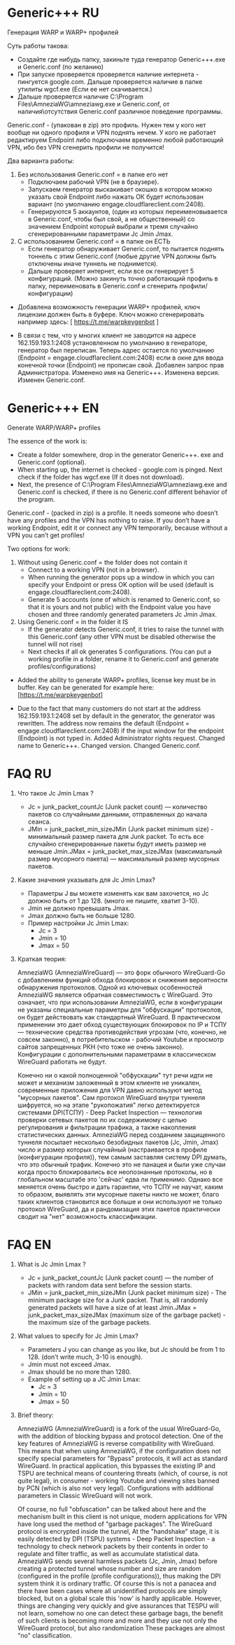 # Generic+++ RU
Генерация WARP и WARP+ профилей

Суть работы такова: 
* Создайте где нибудь папку, закиньте туда генератор Generic+++.exe и Generic.conf (по желанию)
* При запуске проверяется проверяется наличие интернета - пингуется google.com. Дальше проверяется наличие в папке утилиты wgcf.exe (Если ее нет скачивается.)
* Дальше проверяется наличие C:\Program Files\AmneziaWG\amneziawg.exe и Generic.conf, от наличия\отсутствия Generic.conf различное поведение программы.
  
Generic.conf - (упакован в zip) это профиль. Нужен тем у кого нет вообще ни одного профиля и VPN поднять нечем. 
У кого не работает редактируем Endpoint либо подключаем временно любой работающий VPN, ибо без VPN сгенерить профили не получится!

Два варианта работы:
1. Без использования Generic.conf = в папке его нет
   * Подключаем рабочий VPN (не в браузере).
   * Запускаем генератор выскакивает окошко в котором можно указать свой Endpoint либо нажать ОК будет использован вариант (по умолчанию engage.cloudflareclient.com:2408).
   * Генерируются 5 аккаунтов, (один из которых переименовывается в Generic.conf, чтобы был свой, а не общественный) со значением Endpoint который выбрали и тремя случайно сгенерированными параметрами Jc Jmin Jmax.
3. С использованием Generic.conf = в папке он ЕСТЬ
   * Если генератор обнаруживает Generic.conf, то пытается поднять тоннель с этим Generic.conf (любые другие VPN должны быть отключены иначе туннель не поднимется).
   * Дальше проверяет интернет, если все ок генерирует 5 конфигураций.
	(Можно закинуть точно работающий профиль в папку, переименовать в Generic.conf и сгенерить профили/конфигурации)

- Добавлена возможность генерации WARP+ профилей, ключ лицензии должен быть в буфере. 
  Ключ можно сгенерировать например здесь: [ https://t.me/warpkeygenbot ]

- В связи с тем, что у многих клиент не заводится на адресе 162.159.193.1:2408 установленном по умолчанию в генераторе, генератор был переписан. Теперь адрес остается по умолчанию (Endpoint = engage.cloudflareclient.com:2408) если в окне для ввода конечной точки (Endpoint) не прописан свой. Добавлен запрос прав Администратора. Изменено имя на Generic+++. Изменена версия. Изменен Generic.conf.


# Generic+++ EN
Generate WARP/WARP+ profiles

The essence of the work is: 
* Create a folder somewhere, drop in the generator Generic+++. exe and Generic.conf (optional).
* When starting up, the internet is checked - google.com is pinged. Next check if the folder has wgcf.exe (If it does not download).
* Next, the presence of C:\Program Files\AmneziaWG\amneziawg.exe and Generic.conf is checked, if there is no Generic.conf different behavior of the program.
  
Generic.conf - (packed in zip) is a profile. It needs someone who doesn’t have any profiles and the VPN has nothing to raise. 
If you don’t have a working Endpoint, edit it or connect any VPN temporarily, because without a VPN you can’t get profiles!

Two options for work:
1. Without using Generic.conf = the folder does not contain it
   * Connect to a working VPN (not in a browser).
   * When running the generator pops up a window in which you can specify your Endpoint or press OK option will be used (default is engage.cloudflareclient.com:2408).
   * Generate 5 accounts (one of which is renamed to Generic.conf, so that it is yours and not public) with the Endpoint value you have chosen and three randomly generated parameters Jc Jmin Jmax.
3. Using Generic.conf = in the folder it IS
   * If the generator detects Generic.conf, it tries to raise the tunnel with this Generic.conf (any other VPN must be disabled otherwise the tunnel will not rise)
   * Next checks if all ok generates 5 configurations.
	(You can put a working profile in a folder, rename it to Generic.conf and generate profiles/configurations)

- Added the ability to generate WARP+ profiles, license key must be in buffer. 
  Key can be generated for example here: [https://t.me/warpkeygenbot]

- Due to the fact that many customers do not start at the address 162.159.193.1:2408 set by default in the generator, the generator was rewritten. The address now remains the default (Endpoint = engage.cloudflareclient.com:2408) if the input window for the endpoint (Endpoint) is not typed in. Added Administrator rights request. Changed name to Generic+++. Changed version. Changed Generic.conf.

# FAQ RU
1. Что такое Jc Jmin Lmax ?
   * Jc = junk_packet_countJc (Junk packet count) — количество пакетов со случайными данными, отправленных до начала сеанса.
   * JMin = junk_packet_min_sizeJMin (Junk packet minimum size) - минимальный размер пакета для Junk packet.
     То есть все случайно сгенерированные пакеты будут иметь размер не меньше Jmin.JMax = junk_packet_max_sizeJMax (максимальный размер мусорного пакета) — максимальный размер мусорных пакетов.
2. Какие значения указывать для Jc Jmin Lmax?
   * Параметры J вы можете изменять как вам захочется, но Jc должно быть от 1 до 128. (много не пишите, хватит 3-10).
   * Jmin не должно превышать Jmax.
   * Jmax должно быть не больше 1280.
   * Пример настройки Jc Jmin Lmax:
      * Jc = 3
      * Jmin = 10
      * Jmax = 50

3. Краткая теория:
   
   AmneziaWG (AmneziaWireGuard) — это форк обычного WireGuard-Go с добавлением функций обхода блокировок и снижения вероятности обнаружения протоколов. Одной из ключевых особенностей AmneziaWG является обратная совместимость с WireGuard. Это
   означает, что при использовании AmneziaWG, если в конфигурации не указаны специальные параметры для "обфускации" протоколов, он будет действовать как стандартный WireGuard. В практическом применении это дает обход существующих блокировок по
   IP и ТСПУ — технические средства противодействия угрозам (что, конечно, не совсем законно), в потребительском - рабочий Youtube и просмотр сайтов запрещенных РКН (что тоже не очень законно). Конфигурации с дополнительными параметрами в
   классическом WireGuard работать не будут.
   
   Конечно ни о какой полноценной "обфускации" тут речи идти не может и механизм заложенный в этом клиенте не уникален, современные приложения для VPN давно используют метод "мусорных пакетов". Сам протокол WireGuard внутри туннеля шифруется,
   но на этапе "рукопожатия" легко детектируется системами DPI(ТСПУ) - Deep Packet Inspection — технология проверки сетевых пакетов по их содержимому с целью регулирования и фильтрации трафика, а также накопления статистических данных.
   AmneziaWG перед созданием защищенного туннеля посылает несколько безобидных пакетов (Jc, Jmin, Jmax) число и размер которых случайный (настраивается в профиле (конфигурации профиля)), тем самым заставляя систему DPI думать, что это обычный
   трафик. Конечно это не панацея и были уже случаи когда просто блокировались все неопознанные протоколы, но в глобальном масштабе это 'сейчас' едва ли применимо.
   Однако все меняется очень быстро и дать гарантии, что ТСПУ не научат, каким то образом, выявлять эти мусорные пакеты никто не может, благо таких клиентов становится все больше и они используют не только протокол WireGuard, да и рандомизация
   этих пакетов практически сводит на "нет" возможность классификации.

# FAQ EN
1. What is Jc Jmin Lmax ?
   * Jc = junk_packet_countJc (Junk packet count) — the number of packets with random data sent before the session starts.
   * JMin = junk_packet_min_sizeJMin (Junk packet minimum size) - The minimum package size for a Junk packet.
     That is, all randomly generated packets will have a size of at least Jmin.JMax = junk_packet_max_sizeJMax (maximum size of the garbage packet) - the maximum size of the garbage packets.
2. What values to specify for Jc Jmin Lmax?
   * Parameters J you can change as you like, but Jc should be from 1 to 128. (don’t write much, 3-10 is enough).
   * Jmin must not exceed Jmax.
   * Jmax should be no more than 1280.
   * Example of setting up a JC Jmin Lmax:
      * Jc = 3
      * Jmin = 10
      * Jmax = 50

3. Brief theory:
   
   AmneziaWG (AmneziaWireGuard) is a fork of the usual WireGuard-Go, with the addition of blocking bypass and protocol detection. One of the key features of AmneziaWG is reverse compatibility with WireGuard. This
   means that when using AmneziaWG, if the configuration does not specify special parameters for "Bypass" protocols, it will act as standard WireGuard. In practical application, this bypasses the existing
   IP and TSPU are technical means of countering threats (which, of course, is not quite legal), in consumer - working Youtube and viewing sites banned by PCN (which is also not very legal). Configurations with additional parameters in
   Classic WireGuard will not work.
   
   Of course, no full "obfuscation" can be talked about here and the mechanism built in this client is not unique, modern applications for VPN have long used the method of "garbage packages". The WireGuard protocol is encrypted inside the tunnel,
   At the "handshake" stage, it is easily detected by DPI (TSPU) systems - Deep Packet Inspection - a technology to check network packets by their contents in order to regulate and filter traffic, as well as accumulate statistical data.
   AmneziaWG sends several harmless packets (Jc, Jmin, Jmax) before creating a protected tunnel whose number and size are random (configured in the profile (profile configurations)), thus making the DPI system think it is ordinary
   traffic. Of course this is not a panacea and there have been cases where all unidentified protocols are simply blocked, but on a global scale this 'now' is hardly applicable.
   However, things are changing very quickly and give assurances that TESPU will not learn, somehow no one can detect these garbage bags, the benefit of such clients is becoming more and more and they use not only the WireGuard protocol, but also randomization
   These packages are almost "no" classification.
